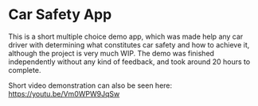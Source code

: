 # Car Safety App

This is a short multiple choice demo app, which was made help any car driver with determining what constitutes car safety and how to achieve it, although the project is very much WIP. The demo was finished independently without any kind of feedback, and took around 20 hours to complete. 

Short video demonstration can also be seen here: https://youtu.be/Vm0WPW9JqSw
